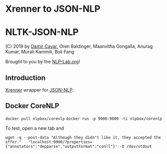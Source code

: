 # Xrenner to JSON-NLP

# NLTK-JSON-NLP

(C) 2019 by [Damir Cavar], Oren Baldinger, Maanvitha Gongalla, Anurag Kumar, Murali Kammili, Boli Fang

Brought to you by the [NLP-Lab.org]!


## Introduction

[Xrenner] wrapper for [JSON-NLP].

## Docker CoreNLP

`docker pull nlpbox/corenlp`
`docker run -p 9000:9000 -ti nlpbox/corenlp`

To test, open a new tab and

`wget -q --post-data "Although they didn't like it, they accepted the offer."   'localhost:9000/?properties={"annotators":"depparse","outputFormat":"conll"}' -O /dev/stdout`



[Damir Cavar]: http://damir.cavar.me/ "Damir Cavar"
[NLP-Lab.org]: http://nlp-lab.org/ "NLP-Lab.org"
[JSON-NLP]: https://github.com/dcavar/JSON-NLP "JSON-NLP"
[Flair]: https://github.com/zalandoresearch/flair "Flair"
[spaCy]: https://spacy.io/ "spaCy"
[NLTK]: http://nltk.org/ "Natural Language Processing Toolkit"
[Polyglot]: https://github.com/aboSamoor/polyglot "Polyglot" 
[Xrenner]: https://github.com/amir-zeldes/xrenner "Xrenner"
[CONLL-U]: https://universaldependencies.org/format.html "CONLL-U"
